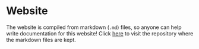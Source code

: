 # Website
The website is compiled from markdown (`.md`) files, so anyone can help write documentation for this website! Click [here](https://github.com/RoStrap/rostrap.github.io/tree/Source/docs) to visit the repository where the markdown files are kept.
